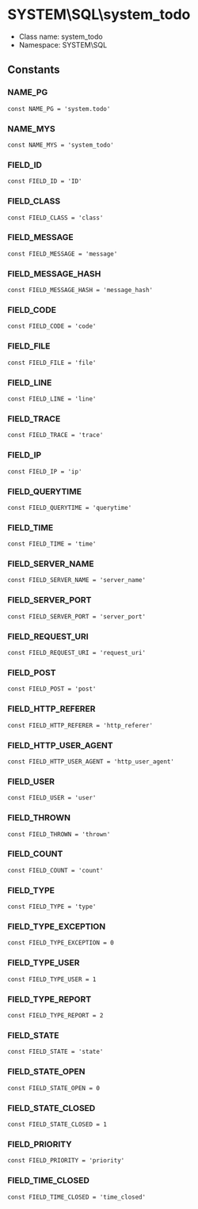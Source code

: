 SYSTEM\SQL\system_todo
===============






* Class name: system_todo
* Namespace: SYSTEM\SQL



Constants
----------


### NAME_PG

    const NAME_PG = 'system.todo'





### NAME_MYS

    const NAME_MYS = 'system_todo'





### FIELD_ID

    const FIELD_ID = 'ID'





### FIELD_CLASS

    const FIELD_CLASS = 'class'





### FIELD_MESSAGE

    const FIELD_MESSAGE = 'message'





### FIELD_MESSAGE_HASH

    const FIELD_MESSAGE_HASH = 'message_hash'





### FIELD_CODE

    const FIELD_CODE = 'code'





### FIELD_FILE

    const FIELD_FILE = 'file'





### FIELD_LINE

    const FIELD_LINE = 'line'





### FIELD_TRACE

    const FIELD_TRACE = 'trace'





### FIELD_IP

    const FIELD_IP = 'ip'





### FIELD_QUERYTIME

    const FIELD_QUERYTIME = 'querytime'





### FIELD_TIME

    const FIELD_TIME = 'time'





### FIELD_SERVER_NAME

    const FIELD_SERVER_NAME = 'server_name'





### FIELD_SERVER_PORT

    const FIELD_SERVER_PORT = 'server_port'





### FIELD_REQUEST_URI

    const FIELD_REQUEST_URI = 'request_uri'





### FIELD_POST

    const FIELD_POST = 'post'





### FIELD_HTTP_REFERER

    const FIELD_HTTP_REFERER = 'http_referer'





### FIELD_HTTP_USER_AGENT

    const FIELD_HTTP_USER_AGENT = 'http_user_agent'





### FIELD_USER

    const FIELD_USER = 'user'





### FIELD_THROWN

    const FIELD_THROWN = 'thrown'





### FIELD_COUNT

    const FIELD_COUNT = 'count'





### FIELD_TYPE

    const FIELD_TYPE = 'type'





### FIELD_TYPE_EXCEPTION

    const FIELD_TYPE_EXCEPTION = 0





### FIELD_TYPE_USER

    const FIELD_TYPE_USER = 1





### FIELD_TYPE_REPORT

    const FIELD_TYPE_REPORT = 2





### FIELD_STATE

    const FIELD_STATE = 'state'





### FIELD_STATE_OPEN

    const FIELD_STATE_OPEN = 0





### FIELD_STATE_CLOSED

    const FIELD_STATE_CLOSED = 1





### FIELD_PRIORITY

    const FIELD_PRIORITY = 'priority'





### FIELD_TIME_CLOSED

    const FIELD_TIME_CLOSED = 'time_closed'








